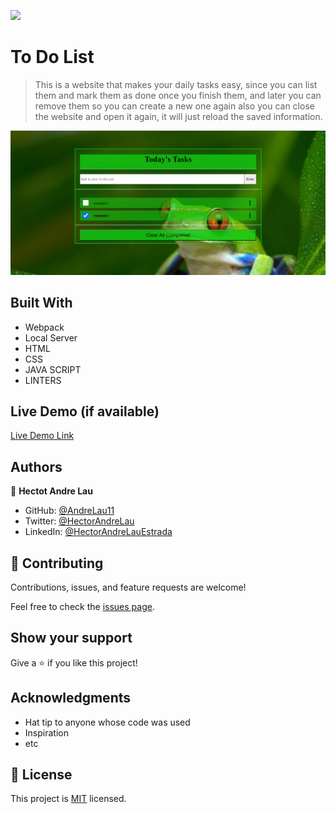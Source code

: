 ![](https://img.shields.io/badge/Microverse-blueviolet)

# To Do List

> This is a website that makes your daily tasks easy, since you can list them and mark them as done once you finish them, and later you can remove them so you can create a new one again also you can close the website and open it again, it will just reload the saved information.


![Sceenshot](./imagine/projectimage.jpg)
## Built With

- Webpack
- Local Server
- HTML
- CSS
- JAVA SCRIPT
- LINTERS

## Live Demo (if available)

[Live Demo Link](https://andrelau11.github.io/To-Do-List/)


## Authors

👤 **Hectot Andre Lau**

- GitHub: [@AndreLau11](https://github.com/AndreLau11)
- Twitter: [@HectorAndreLau](https://twitter.com/HectorAndreLau)
- LinkedIn: [@HectorAndreLauEstrada](https://www.linkedin.com/in/h%C3%A9ctor-andr%C3%A9-lau-estrada-b4947795/)

## 🤝 Contributing

Contributions, issues, and feature requests are welcome!

Feel free to check the [issues page](https://github.com/AndreLau11/To-Do-List/issues).

## Show your support

Give a ⭐️ if you like this project!

## Acknowledgments

- Hat tip to anyone whose code was used
- Inspiration
- etc

## 📝 License

This project is [MIT](./MIT.md) licensed.
